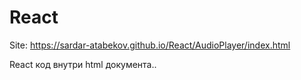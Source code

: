 # React
Site: https://sardar-atabekov.github.io/React/AudioPlayer/index.html

React код внутри html документа..
